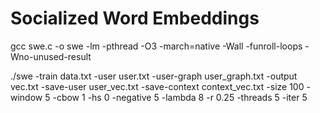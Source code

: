 # Socialized Word Embeddings
gcc swe.c -o swe -lm -pthread -O3 -march=native -Wall -funroll-loops -Wno-unused-result

./swe -train data.txt -user user.txt -user-graph user_graph.txt -output vec.txt -save-user user_vec.txt -save-context context_vec.txt -size 100 -window 5 -cbow 1 -hs 0 -negative 5 -lambda 8 -r 0.25 -threads 5 -iter 5

